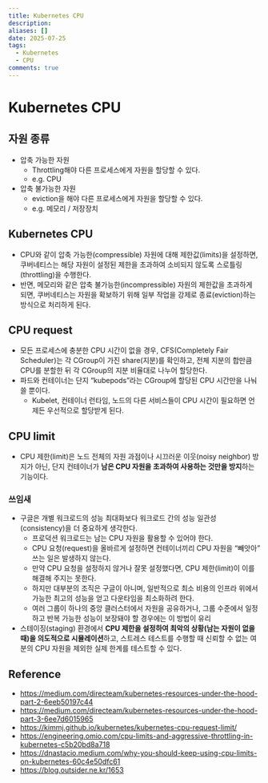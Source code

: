 ```yaml
---
title: Kubernetes CPU
description:
aliases: []
date: 2025-07-25
tags:
  - Kubernetes
  - CPU
comments: true
---
```

# Kubernetes CPU
## 자원 종류
- 압축 가능한 자원
	- Throttling해야 다른 프로세스에게 자원을 할당할 수 있다.
	- e.g. CPU
- 압축 불가능한 자원
	- eviction을 해야 다른 프로세스에게 자원을 할당할 수 있다.
	- e.g. 메모리 / 저장장치

## Kubernetes CPU
- CPU와 같이 압축 가능한(compressible) 자원에 대해 제한값(limits)을 설정하면, 쿠버네티스는 해당 자원이 설정된 제한을 초과하여 소비되지 않도록 스로틀링(throttling)을 수행한다. 
- 반면, 메모리와 같은 압축 불가능한(incompressible) 자원의 제한값을 초과하게 되면, 쿠버네티스는 자원을 확보하기 위해 일부 작업을 강제로 종료(eviction)하는 방식으로 처리하게 된다. 

## CPU request
- 모든 프로세스에 충분한 CPU 시간이 없을 경우, CFS(Completely Fair Scheduler)는 각 CGroup이 가진 share(지분)를 확인하고, 전체 지분의 합만큼 CPU를 분할한 뒤 각 CGroup의 지분 비율대로 나누어 할당한다.
- 파드와 컨테이너는 단지 “kubepods”라는 CGroup에 할당된 CPU 시간만을 나눠 쓸 뿐이다.
	- Kubelet, 컨테이너 런타임, 노드의 다른 서비스들이 CPU 시간이 필요하면 언제든 우선적으로 할당받게 된다.

## CPU limit
- CPU 제한(limit)은 노드 전체의 자원 과점이나 시끄러운 이웃(noisy neighbor) 방지가 아닌, 단지 컨테이너가 **남은 CPU 자원을 초과하여 사용하는 것만을 방지**하는 기능이다.

### 쓰임새
- 구글은 개별 워크로드의 성능 최대화보다 워크로드 간의 성능 일관성(consistency)을 더 중요하게 생각한다.
	- 프로덕션 워크로드는 남는 CPU 자원을 활용할 수 있어야 한다. 
	- CPU 요청(request)을 올바르게 설정하면 컨테이너끼리 CPU 자원을 “빼앗아” 쓰는 일은 발생하지 않는다. 
	- 만약 CPU 요청을 설정하지 않거나 잘못 설정했다면, CPU 제한(limit)이 이를 해결해 주지는 못한다.
	- 하지만 대부분의 조직은 구글이 아니며, 일반적으로 최소 비용의 인프라 위에서 가능한 최고의 성능을 얻고 다운타임을 최소화하려 한다. 
	- 여러 그룹이 하나의 중앙 클러스터에서 자원을 공유하거나, 그룹 수준에서 일정하고 반복 가능한 성능이 보장돼야 할 경우에는 이 방법이 유리
- 스테이징(staging) 환경에서 **CPU 제한을 설정하여 최악의 상황(남는 자원이 없을 때)을 의도적으로 시뮬레이션**하고, 스트레스 테스트를 수행할 때 신뢰할 수 없는 여분의 CPU 자원을 제외한 실제 한계를 테스트할 수 있다.

## Reference
- https://medium.com/directeam/kubernetes-resources-under-the-hood-part-2-6eeb50197c44
- https://medium.com/directeam/kubernetes-resources-under-the-hood-part-3-6ee7d6015965
- https://kimmj.github.io/kubernetes/kubernetes-cpu-request-limit/
- https://engineering.omio.com/cpu-limits-and-aggressive-throttling-in-kubernetes-c5b20bd8a718
- https://dnastacio.medium.com/why-you-should-keep-using-cpu-limits-on-kubernetes-60c4e50dfc61
- https://blog.outsider.ne.kr/1653
